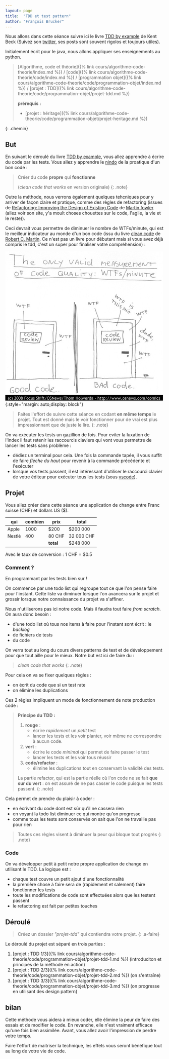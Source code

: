 ```yaml
---
layout: page
title:  "TDD et test pattern"
author: "François Brucker"
---
```


Nous allons dans cette séance suivre ici le livre [TDD by example](https://www.amazon.fr/Test-Driven-Development-Kent-Beck/dp/0321146530/ref=sr_1_1?ie=UTF8&qid=1538720480&sr=8-1&keywords=test+driven+development+by+example) de Kent Beck (Suivez son [twitter](https://twitter.com/kentbeck), ses posts sont souvent rigolos et toujours utiles).

Initialement écrit pour le java, nous allons appliquer ses enseignements au python.

<!--more-->

> [Algorithme, code et théorie]({% link cours/algorithme-code-theorie/index.md %}) / [code]({% link cours/algorithme-code-theorie/code/index.md %}) / [programmation objet]({% link cours/algorithme-code-theorie/code/programmation-objet/index.md %}) / [projet : TDD]({% link cours/algorithme-code-theorie/code/programmation-objet/projet-tdd.md %})
>
> **prérequis :**
>
> * [projet : héritage]({% link cours/algorithme-code-theorie/code/programmation-objet/projet-heritage.md %})
>
{: .chemin}

## But

En suivant le déroulé du livre [TDD by example](https://www.amazon.fr/Test-Driven-Development-Kent-Beck/dp/0321146530/ref=sr_1_1?ie=UTF8&qid=1538720480&sr=8-1&keywords=test+driven+development+by+example), vous allez apprendre à écrire du code par les tests.
Vous allez y apprendre le [nindo](https://naruto.fandom.com/fr/wiki/Nind%C3%B4) de la proatique d'un bon code :

> Créer du code **propre** qui **fonctionne**
>
> (*clean code that works* en version originale)
{: .note}

Outre la méthode, nous verrons également quelques tehcniques pour y arriver de façon claire et pratique, comme des règles de refactoring (issues de [Refactoring: Improving the Design of Existing Code](https://www.amazon.fr/Refactoring-Improving-Design-Existing-Code/dp/0201485672/ref=sr_1_2?ie=UTF8&qid=1539066441&sr=8-2) de [Martin fowler](https://martinfowler.com) (allez voir son site, y'a moult choses chouettes sur le code, l'agile, la vie et le reste)).

Ceci devrait vous permettre de diminuer le nombre de WTFs/minute, qui est le meilleur indicateur au monde d'un bon code (issu du livre [clean code](https://www.amazon.fr/Clean-Code-Handbook-Software-Craftsmanship/dp/0132350882) de [Robert C. Martin](https://fr.wikipedia.org/wiki/Robert_C._Martin). Ce n'est pas un livre pour débutant mais si vous avez déjà compris le tdd, c'est un super pour finaliser votre compréhension) :

![WTFs/minute](./assets/wtfm.jpg){:style="margin: auto;display: block"}

> Faites l'effort de suivre cette séance en codant **en même temps** le projet. Tout est donné mais le voir fonctionner pour de vrai est plus impressionnant que de juste le lire.
{: .note}

On va exécuter les tests un gazillion de fois. Pour eviter la luxation de l'index il faut retenir les raccourcis claviers qui vont vous permettre de lancer les tests sans problème :

* dédiez un terminal pour cela. Une fois la commande tapée, il vous suffit de faire *flèche du haut* pour revenir à la commande précédente et l'exécuter
* lorsque vos tests passent, il est intéressant d'utiliser le raccourci clavier de votre éditeur pour exécuter tous les tests (sous [vscode](https://docs.microsoft.com/fr-fr/visualstudio/ide/default-keyboard-shortcuts-in-visual-studio?view=vs-2022#bkmk_test-global-shortcuts)).

## Projet

Vous allez créer dans cette séance une application de change entre Franc suisse (CHF) et dollars US ($).

|qui     |combien| prix   | total       |
|--------|-------|--------|-------------|
| Apple  | 1000  | $200   | $200 000    |
| Nestlé | 400   | 80 CHF |  32 000 CHF |
|||           **total**   | $248 000    |

Avec le taux de conversion : 1 CHF = $0.5

### Comment ?

En programmant par les tests bien sur !

On commence par une todo list qui regroupe tout ce que l'on pense faire pour l'instant. Cette liste va diminuer lorsque l'on avancera sur le projet et grossir lorsque notre connaissance du projet va s'affiner.

Nous n'utiliserons pas ici notre code. Mais il faudra tout faire *from scratch*. On aura donc besoin :

* d'une todo list où tous nos items à faire pour l'instant sont écrit : le *backlog*
* de fichiers de tests
* du code

On verra tout au long du cours divers patterns de test et de développement pour que tout aille pour le mieux. Notre but est ici de faire du :

> *clean code that works*
{: .note}

Pour cela on va se fixer quelques règles :

* on écrit du code que si un test rate
* on élimine les duplications

Ces 2 règles impliquent un mode de fonctionnement de note production code :

> **Principe du TDD :**
>
> 1. **rouge** :
>    * écrire *rapidement* un *petit* test
>    * lancer les tests et les voir planter, voir même  ne correspondre à aucun code.
> 2. **vert** :
>    * écrire le code *minimal* qui permet de faire passer le test
>    * lancer les tests et les voir tous réussir
> 3. **code/refactor** :
>    * élimine les duplications tout en conservant la validité des tests.
>
> La partie refactor, qui est la partie réelle où l'on code ne se fait **que sur du vert** : on est assuré de ne pas casser le code puisque les tests passent.
{: .note}

Cela permet de prendre du plaisir à coder :

* en écrivant du code dont est sûr qu'il ne cassera rien
* en voyant la todo list diminuer ce qui montre qu'on progresse
* comme tous les tests sont conservés on sait que l'on ne travaille pas pour rien

> Toutes ces règles visent à diminuer la peur qui bloque tout progrès
{: .note}

### Code

On va développer petit à petit notre propre application de change en utilisant le TDD. La logique est :

* chaque test couvre un petit ajout d'une fonctionnalité
* la première chose à faire sera de (rapidement et salement) faire fonctionner les tests
* toute les modifications de code sont effectuées alors que les testent passent
* le refactoring est fait par petites touches

## Déroulé

> Créez un dossier *"projet-tdd"* qui contiendra votre projet.
{: .a-faire}

Le déroulé du projet est séparé en trois parties :

1. [projet : TDD 1/3]({% link cours/algorithme-code-theorie/code/programmation-objet/projet-tdd-1.md %}) (introduciton et principes de la méthode en action)
2. [projet : TDD 2/3]({% link cours/algorithme-code-theorie/code/programmation-objet/projet-tdd-2.md %}) (on s'entraîne)
3. [projet : TDD 3/3]({% link cours/algorithme-code-theorie/code/programmation-objet/projet-tdd-3.md %}) (on progresse en utilisant des design pattern)

## bilan

Cette méthode vous aidera à mieux coder, elle élimine la peur de faire des essais et de modifier le code. En revanche, elle n'est vraiment efficace qu'une fois bien assimilée. Avant, vous allez avoir l'impression de perdre votre temps.

Faire l'effort de maitriser la technique, les effets vous seront bénéfique tout au long de votre vie de code.
